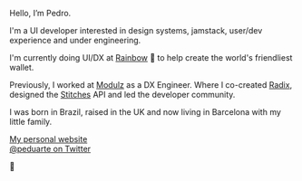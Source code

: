 Hello, I’m Pedro.

I'm a UI developer interested in design systems, jamstack, user/dev experience and under engineering.

I'm currently doing UI/DX at [Rainbow](https://rainbow.me) 🌈 to help create the world's friendliest wallet.



Previously, I worked at [Modulz](https://modulz.app) as a DX Engineer. Where I co-created [Radix](https://radix-ui.com), designed the [Stitches](https://stitches.dev) API and led the developer community.



I was born in Brazil, raised in the UK and now living in Barcelona with my little family.


[My personal website](https://ped.ro/) <br />
[@peduarte on Twitter](https://ped.ro/twitter/)

👊
